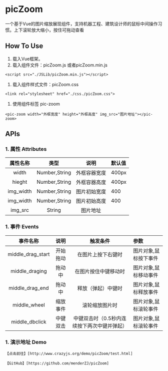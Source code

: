 # picZoom
一个基于Vue的图片缩放展现组件，支持机器工程、建筑设计师的鼠标中间操作习惯。上下滚轮放大缩小，按住可拖动查看
## How To Use
1. 载入Vue框架。
1. 载入组件文件：picZoom.js 或者picZoom.min.js
```
<script src="./JSLib/picZoom.min.js"></script>
```
1. 载入组件样式文件：picZoom.css
```
<link rel="stylesheet" href="./css./picZoom.css">
```
1. 使用组件标签 pic-zoom
```
<pic-zoom width="外框宽度" height="外框高度" img_src="图片地址"></pic-zoom>
```
## APIs
### 1. 属性 Attributes
|属性名称|类型|说明|默认值|
|:--:|:--:|:--:|:--|
|width|Number,String|外框容器宽度|400px|
|hieght|Number,String|外框容器高度|400px|
|img_width|Number,String|图片初始宽度|400|
|img_width|Number,String|图片初始高度|400|
|img_src|String|图片地址||

### 1. 事件 Events
|事件名称|说明|触发条件|参数|
|:--:|:--:|:--:|:--|
|middle_drag_start|开始拖动|在图片上按下右键时|图片对象,鼠标按下事件|
|middle_draging|拖动中|在图片按住中键移动时|图片对象,鼠标移动事件|
|middle_drag_end|拖动中|释放（弹起）中键时|图片对象,鼠标释放事件|
|middle_wheel|缩放事件|滚轮缩放图片时|图片对象,鼠标滚轮事件|
|middle_dbclick|中键双击|中键双击时（0.5秒内连续按下两次中键并弹起）|图片对象,鼠标滚轮事件|
### 1. 演示地址 Demo
```
【点击前往】[http://www.crazyjs.org/demo/picZoom/test.html]
```
```
【GitHub】[https://github.com/menderZJ/picZoom]
```
